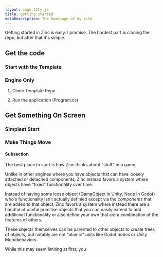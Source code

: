 ```yaml
---
layout: page.11ty.js
title: getting started
metaDescription: The homepage of my site
---
```


Getting started in Zinc is easy. I promise. The hardest part is cloning the repo, but after that it's simple.

## Get the code

### Start with the Template

### Engine Only

1. Clone Template Repo

2. Run the application (Program.cs)

## Get Something On Screen

### Simplest Start

### Make Things Move

#### Subsection




The best place to start is how Zinc thinks about "stuff" in a game.

Unlike in other engines where you have objects that can have loosely attached or detached components, Zinc instead favors a system where objects have "fixed" functionality over time.

Instead of having some loose object (GameObject in Unity, Node in Godot) who's functionality isn't actually definied except via the _components_ that are added to that object, Zinc favors a system where instead there are a handful of useful primitive objects that you can easily extend to add additional functionality or also define your own that are a combination of the features of others.

These objects themselves can be parented to other objects to create trees of objects, but notably are not "atomic" units like Godot nodes or Unity Monobehaviors.

While this may seem limiting at first, you